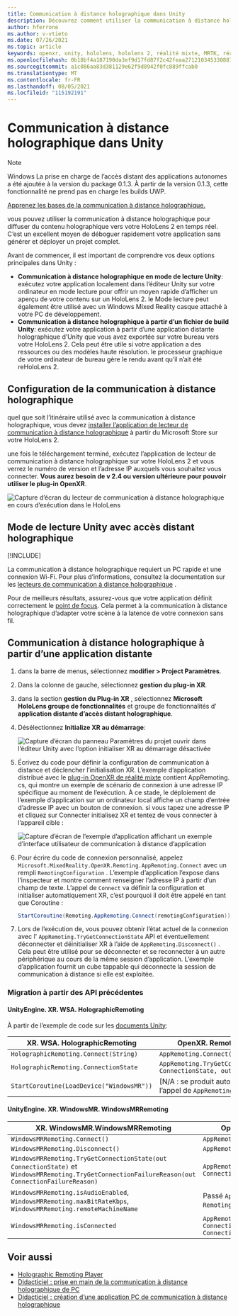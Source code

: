 ```yaml
---
title: Communication à distance holographique dans Unity
description: Découvrez comment utiliser la communication à distance holographique dans une application de bureau et le mode de lecture Unity avec OpenXR.
author: hferrone
ms.author: v-vtieto
ms.date: 07/26/2021
ms.topic: article
keywords: openxr, unity, hololens, hololens 2, réalité mixte, MRTK, réalité mixte Shared Computer Toolkit, réalité augmentée, réalité virtuelle, casques de réalité mixte, apprentissage, didacticiel, mise en route, communication à distance holographique, bureau
ms.openlocfilehash: 0b18bf4a187190da3ef9d17fd87f2c42feaa271210345330887ce618b49a0442
ms.sourcegitcommit: a1c086aa83d381129e62f9d8942f0fc889ffcab0
ms.translationtype: MT
ms.contentlocale: fr-FR
ms.lasthandoff: 08/05/2021
ms.locfileid: "115192191"
---
```

# <a name="holographic-remoting-in-unity"></a>Communication à distance holographique dans Unity

> [!NOTE]
> Windows La prise en charge de l’accès distant des applications autonomes a été ajoutée à la version du package 0.1.3.
> À partir de la version 0.1.3, cette fonctionnalité ne prend pas en charge les builds UWP.

[Apprenez les bases de la communication à distance holographique.](../platform-capabilities-and-apis/holographic-remoting-overview.md)

vous pouvez utiliser la communication à distance holographique pour diffuser du contenu holographique vers votre HoloLens 2 en temps réel. C’est un excellent moyen de déboguer rapidement votre application sans générer et déployer un projet complet. 

Avant de commencer, il est important de comprendre vos deux options principales dans Unity :
* **Communication à distance holographique en mode de lecture Unity**: exécutez votre application localement dans l’éditeur Unity sur votre ordinateur en mode lecture pour offrir un moyen rapide d’afficher un aperçu de votre contenu sur un HoloLens 2. le Mode lecture peut également être utilisé avec un Windows Mixed Reality casque attaché à votre PC de développement.
* **Communication à distance holographique à partir d’un fichier de build Unity**: exécutez votre application à partir d’une application distante holographique d’Unity que vous avez exportée sur votre bureau vers votre HoloLens 2. Cela peut être utile si votre application a des ressources ou des modèles haute résolution. le processeur graphique de votre ordinateur de bureau gère le rendu avant qu’il n’ait été reHoloLens 2.

## <a name="holographic-remoting-setup"></a>Configuration de la communication à distance holographique

quel que soit l’itinéraire utilisé avec la communication à distance holographique, vous devez [installer l’application de lecteur de communication à distance holographique](https://www.microsoft.com/store/productId/9NBLGGH4SV40) à partir du Microsoft Store sur votre HoloLens 2.

une fois le téléchargement terminé, exécutez l’application de lecteur de communication à distance holographique sur votre HoloLens 2 et vous verrez le numéro de version et l’adresse IP auxquels vous souhaitez vous connecter. **Vous aurez besoin de v 2.4 ou version ultérieure pour pouvoir utiliser le plug-in OpenXR**.

![Capture d’écran du lecteur de communication à distance holographique en cours d’exécution dans le HoloLens](images/openxr-features-img-01.png)

## <a name="unity-play-mode-with-holographic-remoting"></a>Mode de lecture Unity avec accès distant holographique

[!INCLUDE[](includes/unity-play-mode.md)]

La communication à distance holographique requiert un PC rapide et une connexion Wi-Fi. Pour plus d’informations, consultez la documentation sur les [lecteurs de communication à distance holographique](../platform-capabilities-and-apis/holographic-remoting-player.md) .

Pour de meilleurs résultats, assurez-vous que votre application définit correctement le [point de focus](focus-point-in-unity.md). Cela permet à la communication à distance holographique d’adapter votre scène à la latence de votre connexion sans fil.

## <a name="holographic-remoting-from-a-remote-application"></a>Communication à distance holographique à partir d’une application distante

1. dans la barre de menus, sélectionnez **modifier > Project Paramètres**.
1. Dans la colonne de gauche, sélectionnez **gestion du plug-in XR**.
1. dans la section **gestion du Plug-in XR** , sélectionnez **Microsoft HoloLens groupe de fonctionnalités** et groupe de fonctionnalités d' **application distante d’accès distant holographique**.
1. Désélectionnez **Initialize XR au démarrage**:

    ![Capture d’écran du panneau Paramètres du projet ouvrir dans l’éditeur Unity avec l’option initialiser XR au démarrage désactivée](images/001-openxr-features.png)

1. Écrivez du code pour définir la configuration de communication à distance et déclencher l’initialisation XR. L’exemple d’application distribué avec le [plug-in OpenXR de réalité mixte](./xr-project-setup.md#unity-sample-projects-for-openxr-and-hololens-2) contient AppRemoting. cs, qui montre un exemple de scénario de connexion à une adresse IP spécifique au moment de l’exécution. À ce stade, le déploiement de l’exemple d’application sur un ordinateur local affiche un champ d’entrée d’adresse IP avec un bouton de connexion. si vous tapez une adresse IP et cliquez sur Connecter initialisez XR et tentez de vous connecter à l’appareil cible :

    ![Capture d’écran de l’exemple d’application affichant un exemple d’interface utilisateur de communication à distance d’application](images/openxr-sample-app-remoting.png)

1. Pour écrire du code de connexion personnalisé, appelez `Microsoft.MixedReality.OpenXR.Remoting.AppRemoting.Connect` avec un rempli `RemotingConfiguration` . L’exemple d’application l’expose dans l’inspecteur et montre comment renseigner l’adresse IP à partir d’un champ de texte. L’appel de `Connect` va définir la configuration et initialiser automatiquement XR, c’est pourquoi il doit être appelé en tant que Coroutine :

    ``` cs
    StartCoroutine(Remoting.AppRemoting.Connect(remotingConfiguration));
    ```

1. Lors de l’exécution de, vous pouvez obtenir l’état actuel de la connexion avec l' `AppRemoting.TryGetConnectionState` API et éventuellement déconnecter et déinitialiser XR à l’aide de `AppRemoting.Disconnect()` . Cela peut être utilisé pour se déconnecter et se reconnecter à un autre périphérique au cours de la même session d’application. L’exemple d’application fournit un cube tappable qui déconnecte la session de communication à distance si elle est exploitée.

### <a name="migration-from-previous-apis"></a>Migration à partir des API précédentes

#### <a name="unityenginexrwsaholographicremoting"></a>UnityEngine. XR. WSA. HolographicRemoting

À partir de l’exemple de code sur les [documents Unity](https://docs.unity3d.com/2018.4/Documentation/ScriptReference/XR.WSA.HolographicRemoting.html):

| XR. WSA. HolographicRemoting | OpenXR. Remoting. AppRemoting |
| ---- | ---- |
| `HolographicRemoting.Connect(String)` | `AppRemoting.Connect(RemotingConfiguration)` |
| `HolographicRemoting.ConnectionState` | `AppRemoting.TryGetConnectionState(out ConnectionState, out DisconnectReason)`|
| `StartCoroutine(LoadDevice("WindowsMR"))`| [N/A : se produit automatiquement lors de l’appel de `AppRemoting.Connect` ]  |

#### <a name="unityenginexrwindowsmrwindowsmrremoting"></a>UnityEngine. XR. WindowsMR. WindowsMRRemoting

| XR. WindowsMR.WindowsMRRemoting | OpenXR. Remoting. AppRemoting |
| ---- | ---- |
| `WindowsMRRemoting.Connect()` | `AppRemoting.Connect(RemotingConfiguration)` |
| `WindowsMRRemoting.Disconnect()` | `AppRemoting.Disconnect()` |
| `WindowsMRRemoting.TryGetConnectionState(out ConnectionState)` et `WindowsMRRemoting.TryGetConnectionFailureReason(out ConnectionFailureReason)`| `AppRemoting.TryGetConnectionState(out ConnectionState, out DisconnectReason)`|
| `WindowsMRRemoting.isAudioEnabled`, `WindowsMRRemoting.maxBitRateKbps`, `WindowsMRRemoting.remoteMachineName` | Passé `AppRemoting.Connect` par le biais du `RemotingConfiguration` struct |
| `WindowsMRRemoting.isConnected` | `AppRemoting.TryGetConnectionState(out ConnectionState state, out _) && state == ConnectionState.Connected`

## <a name="see-also"></a>Voir aussi

* [Holographic Remoting Player](../platform-capabilities-and-apis/holographic-remoting-player.md)
* [Didacticiel : prise en main de la communication à distance holographique de PC](../unity/tutorials/mr-learning-pc-holographic-remoting-01.md)
* [Didacticiel : création d’une application PC de communication à distance holographique](../unity/tutorials/mr-learning-pc-holographic-remoting-02.md)
